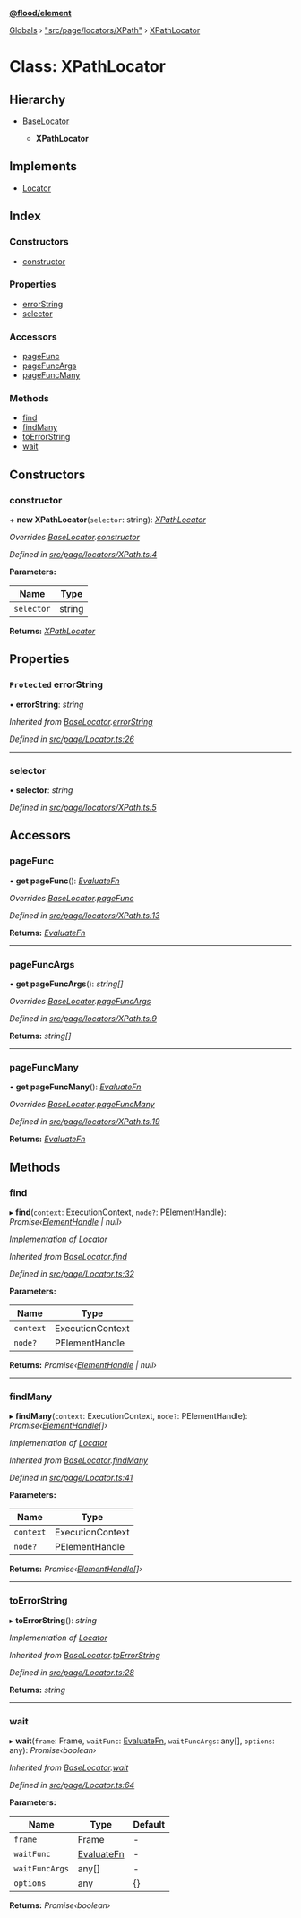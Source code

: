 **[@flood/element](../README.md)**

[Globals](../globals.md) › ["src/page/locators/XPath"](../modules/_src_page_locators_xpath_.md) › [XPathLocator](_src_page_locators_xpath_.xpathlocator.md)

# Class: XPathLocator

## Hierarchy

* [BaseLocator](_src_page_locator_.baselocator.md)

  * **XPathLocator**

## Implements

* [Locator](../interfaces/_src_page_types_.locator.md)

## Index

### Constructors

* [constructor](_src_page_locators_xpath_.xpathlocator.md#constructor)

### Properties

* [errorString](_src_page_locators_xpath_.xpathlocator.md#protected-errorstring)
* [selector](_src_page_locators_xpath_.xpathlocator.md#selector)

### Accessors

* [pageFunc](_src_page_locators_xpath_.xpathlocator.md#pagefunc)
* [pageFuncArgs](_src_page_locators_xpath_.xpathlocator.md#pagefuncargs)
* [pageFuncMany](_src_page_locators_xpath_.xpathlocator.md#pagefuncmany)

### Methods

* [find](_src_page_locators_xpath_.xpathlocator.md#find)
* [findMany](_src_page_locators_xpath_.xpathlocator.md#findmany)
* [toErrorString](_src_page_locators_xpath_.xpathlocator.md#toerrorstring)
* [wait](_src_page_locators_xpath_.xpathlocator.md#wait)

## Constructors

###  constructor

\+ **new XPathLocator**(`selector`: string): *[XPathLocator](_src_page_locators_xpath_.xpathlocator.md)*

*Overrides [BaseLocator](_src_page_locator_.baselocator.md).[constructor](_src_page_locator_.baselocator.md#constructor)*

*Defined in [src/page/locators/XPath.ts:4](https://github.com/flood-io/element/blob/d9c12d9/packages/element/src/page/locators/XPath.ts#L4)*

**Parameters:**

Name | Type |
------ | ------ |
`selector` | string |

**Returns:** *[XPathLocator](_src_page_locators_xpath_.xpathlocator.md)*

## Properties

### `Protected` errorString

• **errorString**: *string*

*Inherited from [BaseLocator](_src_page_locator_.baselocator.md).[errorString](_src_page_locator_.baselocator.md#protected-errorstring)*

*Defined in [src/page/Locator.ts:26](https://github.com/flood-io/element/blob/d9c12d9/packages/element/src/page/Locator.ts#L26)*

___

###  selector

• **selector**: *string*

*Defined in [src/page/locators/XPath.ts:5](https://github.com/flood-io/element/blob/d9c12d9/packages/element/src/page/locators/XPath.ts#L5)*

## Accessors

###  pageFunc

• **get pageFunc**(): *[EvaluateFn](../modules/_src_runtime_types_.md#evaluatefn)*

*Overrides [BaseLocator](_src_page_locator_.baselocator.md).[pageFunc](_src_page_locator_.baselocator.md#pagefunc)*

*Defined in [src/page/locators/XPath.ts:13](https://github.com/flood-io/element/blob/d9c12d9/packages/element/src/page/locators/XPath.ts#L13)*

**Returns:** *[EvaluateFn](../modules/_src_runtime_types_.md#evaluatefn)*

___

###  pageFuncArgs

• **get pageFuncArgs**(): *string[]*

*Overrides [BaseLocator](_src_page_locator_.baselocator.md).[pageFuncArgs](_src_page_locator_.baselocator.md#pagefuncargs)*

*Defined in [src/page/locators/XPath.ts:9](https://github.com/flood-io/element/blob/d9c12d9/packages/element/src/page/locators/XPath.ts#L9)*

**Returns:** *string[]*

___

###  pageFuncMany

• **get pageFuncMany**(): *[EvaluateFn](../modules/_src_runtime_types_.md#evaluatefn)*

*Overrides [BaseLocator](_src_page_locator_.baselocator.md).[pageFuncMany](_src_page_locator_.baselocator.md#pagefuncmany)*

*Defined in [src/page/locators/XPath.ts:19](https://github.com/flood-io/element/blob/d9c12d9/packages/element/src/page/locators/XPath.ts#L19)*

**Returns:** *[EvaluateFn](../modules/_src_runtime_types_.md#evaluatefn)*

## Methods

###  find

▸ **find**(`context`: ExecutionContext, `node?`: PElementHandle): *Promise‹[ElementHandle](_src_page_elementhandle_.elementhandle.md) | null›*

*Implementation of [Locator](../interfaces/_src_page_types_.locator.md)*

*Inherited from [BaseLocator](_src_page_locator_.baselocator.md).[find](_src_page_locator_.baselocator.md#find)*

*Defined in [src/page/Locator.ts:32](https://github.com/flood-io/element/blob/d9c12d9/packages/element/src/page/Locator.ts#L32)*

**Parameters:**

Name | Type |
------ | ------ |
`context` | ExecutionContext |
`node?` | PElementHandle |

**Returns:** *Promise‹[ElementHandle](_src_page_elementhandle_.elementhandle.md) | null›*

___

###  findMany

▸ **findMany**(`context`: ExecutionContext, `node?`: PElementHandle): *Promise‹[ElementHandle](_src_page_elementhandle_.elementhandle.md)[]›*

*Implementation of [Locator](../interfaces/_src_page_types_.locator.md)*

*Inherited from [BaseLocator](_src_page_locator_.baselocator.md).[findMany](_src_page_locator_.baselocator.md#findmany)*

*Defined in [src/page/Locator.ts:41](https://github.com/flood-io/element/blob/d9c12d9/packages/element/src/page/Locator.ts#L41)*

**Parameters:**

Name | Type |
------ | ------ |
`context` | ExecutionContext |
`node?` | PElementHandle |

**Returns:** *Promise‹[ElementHandle](_src_page_elementhandle_.elementhandle.md)[]›*

___

###  toErrorString

▸ **toErrorString**(): *string*

*Implementation of [Locator](../interfaces/_src_page_types_.locator.md)*

*Inherited from [BaseLocator](_src_page_locator_.baselocator.md).[toErrorString](_src_page_locator_.baselocator.md#toerrorstring)*

*Defined in [src/page/Locator.ts:28](https://github.com/flood-io/element/blob/d9c12d9/packages/element/src/page/Locator.ts#L28)*

**Returns:** *string*

___

###  wait

▸ **wait**(`frame`: Frame, `waitFunc`: [EvaluateFn](../modules/_src_runtime_types_.md#evaluatefn), `waitFuncArgs`: any[], `options`: any): *Promise‹boolean›*

*Inherited from [BaseLocator](_src_page_locator_.baselocator.md).[wait](_src_page_locator_.baselocator.md#wait)*

*Defined in [src/page/Locator.ts:64](https://github.com/flood-io/element/blob/d9c12d9/packages/element/src/page/Locator.ts#L64)*

**Parameters:**

Name | Type | Default |
------ | ------ | ------ |
`frame` | Frame | - |
`waitFunc` | [EvaluateFn](../modules/_src_runtime_types_.md#evaluatefn) | - |
`waitFuncArgs` | any[] | - |
`options` | any |  {} |

**Returns:** *Promise‹boolean›*